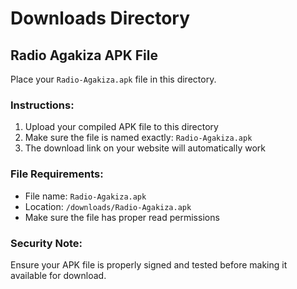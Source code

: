 # Downloads Directory

## Radio Agakiza APK File

Place your `Radio-Agakiza.apk` file in this directory.

### Instructions:
1. Upload your compiled APK file to this directory
2. Make sure the file is named exactly: `Radio-Agakiza.apk`
3. The download link on your website will automatically work

### File Requirements:
- File name: `Radio-Agakiza.apk`
- Location: `/downloads/Radio-Agakiza.apk`
- Make sure the file has proper read permissions

### Security Note:
Ensure your APK file is properly signed and tested before making it available for download.
